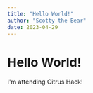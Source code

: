 ```yaml
---
title: "Hello World!"
author: "Scotty the Bear"
date: 2023-04-29
---
```


# Hello World!

I'm attending Citrus Hack!